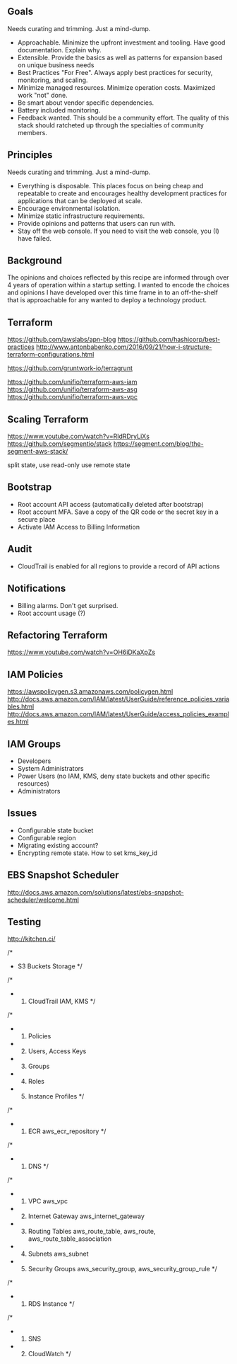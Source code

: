 ## Goals
Needs curating and trimming. Just a mind-dump.
 * Approachable. Minimize the upfront investment and tooling. Have good
   documentation. Explain why.
 * Extensible. Provide the basics as well as patterns for expansion based on
   unique business needs
 * Best Practices "For Free". Always apply best practices for security,
   monitoring, and scaling.
 * Minimize managed resources. Minimize operation costs. Maximized work "not" done.
 * Be smart about vendor specific dependencies.
 * Battery included monitoring.
 * Feedback wanted. This should be a community effort. The quality of this stack
   should ratcheted up through the specialties of community members.

## Principles
Needs curating and trimming. Just a mind-dump.
 * Everything is disposable. This places focus on being cheap and repeatable to
   create and encourages healthy development practices for applications that can
   be deployed at scale.
 * Encourage environmental isolation.
 * Minimize static infrastructure requirements.
 * Provide opinions and patterns that users can run with.
 * Stay off the web console. If you need to visit the web console, you (I) have
   failed.

## Background
The opinions and choices reflected by this recipe are informed through over 4
years of operation within a startup setting. I wanted to encode the choices and
opinions I have developed over this time frame in to an off-the-shelf that is
approachable for any wanted to deploy a technology product.

## Terraform
https://github.com/awslabs/apn-blog
https://github.com/hashicorp/best-practices
http://www.antonbabenko.com/2016/09/21/how-i-structure-terraform-configurations.html


https://github.com/gruntwork-io/terragrunt

https://github.com/unifio/terraform-aws-iam
https://github.com/unifio/terraform-aws-asg
https://github.com/unifio/terraform-aws-vpc


## Scaling Terraform
https://www.youtube.com/watch?v=RldRDryLiXs
https://github.com/segmentio/stack
https://segment.com/blog/the-segment-aws-stack/

split state, use read-only
use remote state


## Bootstrap
 * Root account API access (automatically deleted after bootstrap)
 * Root account MFA. Save a copy of the QR code or the secret key in a secure place
 * Activate IAM Access to Billing Information

## Audit
 * CloudTrail is enabled for all regions to provide a record of API actions

## Notifications
 * Billing alarms. Don't get surprised.
 * Root account usage (?)

## Refactoring Terraform
https://www.youtube.com/watch?v=OH6iDKaXpZs


## IAM Policies
https://awspolicygen.s3.amazonaws.com/policygen.html
http://docs.aws.amazon.com/IAM/latest/UserGuide/reference_policies_variables.html
http://docs.aws.amazon.com/IAM/latest/UserGuide/access_policies_examples.html


## IAM Groups
 * Developers
 * System Administrators
 * Power Users (no IAM, KMS, deny state buckets and other specific resources)
 * Administrators

## Issues
 * Configurable state bucket
 * Configurable region
 * Migrating existing account?
 * Encrypting remote state. How to set kms_key_id

## EBS Snapshot Scheduler
http://docs.aws.amazon.com/solutions/latest/ebs-snapshot-scheduler/welcome.html


## Testing
http://kitchen.ci/

/*
*  S3 Buckets Storage
*/




/*
*  1) CloudTrail IAM, KMS
*/

/*
*  1) Policies
*  2) Users, Access Keys
*  3) Groups
*  4) Roles
*  5) Instance Profiles
*/

/*
*  1) ECR aws_ecr_repository
*/

/*
*  1) DNS
*/

/*
*  1) VPC aws_vpc
*  2) Internet Gateway aws_internet_gateway
*  3) Routing Tables aws_route_table, aws_route, aws_route_table_association
*  4) Subnets aws_subnet
*  5) Security Groups aws_security_group, aws_security_group_rule
*/

/*
*  1) RDS Instance
*/

/*
*  1) SNS
*  2) CloudWatch
*/
